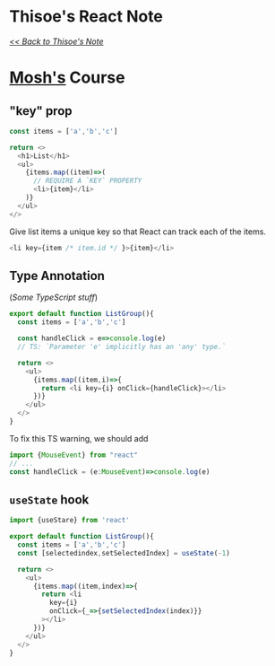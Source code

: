 # Thisoe's React Note

_[<< Back to Thisoe's Note](./README.md)_

<!-- 
> ### Links:
>
> - 
>
> 
-->

# [Mosh's](https://youtu.be/SqcY0GlETPk) Course

## "key" prop
```ts
const items = ['a','b','c']

return <>
  <h1>List</h1>
  <ul>
    {items.map((item)=>(
      // REQUIRE A `KEY` PROPERTY
      <li>{item}</li>
    )}
  </ul>
</>
```

Give list items a unique key so that React can track each of the items.
```ts
<li key={item /* item.id */ }>{item}</li>
```

## Type Annotation
(_Some TypeScript stuff_)
```ts
export default function ListGroup(){
  const items = ['a','b','c']

  const handleClick = e=>console.log(e)
  // TS: `Parameter 'e' implicitly has an 'any' type.`

  return <>
    <ul>
      {items.map((item,i)=>{
        return <li key={i} onClick={handleClick}></li>
      })}
    </ul>
  </>
}
```
To fix this TS warning, we should add
```ts
import {MouseEvent} from "react"
// ...
const handleClick = (e:MouseEvent)=>console.log(e)
```

## `useState` hook
```ts
import {useStare} from 'react'

export default function ListGroup(){
  const items = ['a','b','c']
  const [selectedindex,setSelectedIndex] = useState(-1)

  return <>
    <ul>
      {items.map((item,index)=>{
        return <li
          key={i}
          onClick={_=>{setSelectedIndex(index)}}
        ></li>
      })}
    </ul>
  </>
}
```



